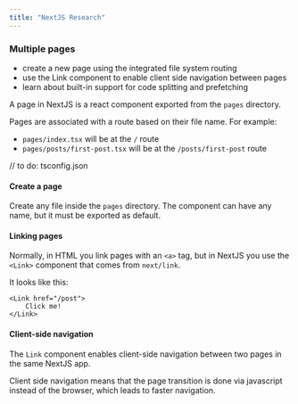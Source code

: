 ```yaml
---
title: "NextJS Research"
---
```

### Multiple pages
- create a new page using the integrated file system routing
- use the Link component to enable client side navigation between pages
- learn about built-in support for code splitting and prefetching

A page in NextJS is a react component exported from the `pages` directory.

Pages are associated with a route based on their file name. For example:
- `pages/index.tsx` will be at the `/` route
- `pages/posts/first-post.tsx` will be at the `/posts/first-post` route

// to do: tsconfig.json

#### Create a page
Create any file inside the `pages` directory. The component can have any name, but it must be exported as default.

#### Linking pages
Normally, in HTML you link pages with an `<a>` tag, but in NextJS you use the `<Link>` component that comes from `next/link`.

It looks like this:
```Link
<Link href="/post">
	Click me!
</Link>
```

#### Client-side navigation
The `Link` component enables client-side navigation between two pages in the same NextJS app.

Client side navigation means that the page transition is done via javascript instead of the browser, which leads to faster navigation.